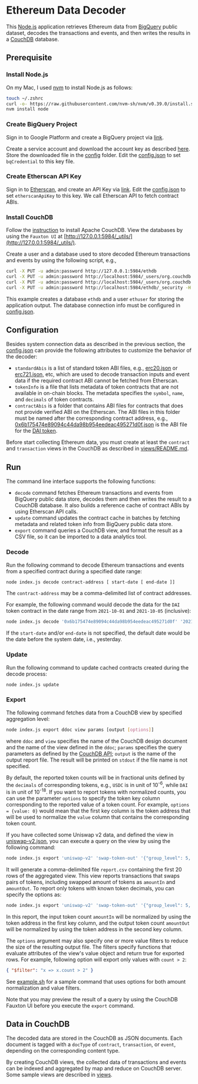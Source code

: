 # Ethereum Data Decoder

This [Node.js](https://nodejs.org/) application retrieves Ethereum data from [BigQuery](https://console.cloud.google.com/bigquery) public dataset, decodes the transactions and events, and then writes the results in a [CouchDB](https://docs.couchdb.org/) database.

## Prerequisite

### Install Node.js

On my Mac, I used [nvm](https://github.com/nvm-sh/nvm#installing-and-updating) to install Node.js as follows:

```bash
touch ~/.zshrc
curl -o- https://raw.githubusercontent.com/nvm-sh/nvm/v0.39.0/install.sh | bash
nvm install node
```

### Create BigQuery Project

Sign in to Google Platform and create a BigQuery project via [link](https://console.cloud.google.com/flows/enableapi?apiid=bigquery.googleapis.com).

Create a service account and download the account key as described [here](https://cloud.google.com/docs/authentication/getting-started).  Store the downloaded file in the [config](./config) folder.  Edit the [config.json](./config.json) to set `bqCredential` to this key file.

### Create Etherscan API Key

Sign in to [Etherscan](https://etherscan.io/), and create an API Key via [link](https://etherscan.io/myapikey).  Edit the [config.json](./config.json) to set `etherscanApiKey` to this key.  We call Etherscan API to fetch contract ABIs.

### Install CouchDB

Follow the [instruction](https://docs.couchdb.org/en/latest/install/index.html) to install Apache CouchDB.  View the databases by using the `Fauxton UI` at [http://127.0.0.1:5984/_utils/](http://127.0.0.1:5984/_utils/).

Create a user and a database used to store decoded Ethereum transactions and events by using the following script, e.g.,

```bash
curl -X PUT -u admin:password http://127.0.0.1:5984/ethdb
curl -X PUT -u admin:password http://localhost:5984/_users/org.couchdb.user:ethadmin -H "Accept: application/json" -H "Content-Type: application/json" -d '{"name": "ethadmin", "password": "ethadmin", "roles": ["ethdb_admin"], "type": "user"}'
curl -X PUT -u admin:password http://localhost:5984/_users/org.couchdb.user:ethuser -H "Accept: application/json" -H "Content-Type: application/json" -d '{"name": "ethuser", "password": "ethuser", "roles": ["ethdb_member"], "type": "user"}'
curl -X PUT -u admin:password http://localhost:5984/ethdb/_security -H "Content-Type: application/json" -d '{"admins": { "names": [], "roles": ["_admin", "ethdb_admin"] }, "members": { "names": [], "roles": ["_admin", "ethdb_admin", "ethdb_member"] } }'
```

This example creates a database `ethdb` and a user `ethuser` for storing the application output.  The database connection info must be configured in [config.json](./config.json).

## Configuration

Besides system connection data as described in the previous section, the [config.json](./config.json) can provide the following attributes to customize the behavior of the decoder:

* `standardAbis` is a list of standard token ABI files, e.g., [erc20.json](./abis/standard/erc20.json) or [erc721.json](./abis/standard/erc721.json), etc, which are used to decode transaction inputs and event data if the required contract ABI cannot be fetched from Etherscan.
* `tokenInfo` is a file that lists metadata of token contracts that are not available in on-chain blocks.  The metadata specifies the `symbol`, `name`, and `decimals` of token contracts.
* `contractAbis` is a folder that contains ABI files for contracts that does not provide verified ABI on the Etherscan.  The ABI files in this folder must be named after the corresponding contract address, e.g., [0x6b175474e89094c44da98b954eedeac495271d0f.json](./abis/0x6b175474e89094c44da98b954eedeac495271d0f.json) is the ABI file for the [DAI token](https://etherscan.io/address/0x6b175474e89094c44da98b954eedeac495271d0f#code).

Before start collecting Ethereum data, you must create at least the `contract` and `transaction` views in the CouchDB as described in [views/README.md](./views/README.md).

## Run

The command line interface supports the following functions:

* `decode` command fetches Ethereum transactions and events from BigQuery public data store, decodes them and then writes the result to a CouchDB database.  It also builds a reference cache of contract ABIs by using Etherscan API calls.
* `update` command updates the contract cache in batches by fetching metadata and related token info from BigQuery public data store.
* `export` command queries a CouchDB view, and format the result as a CSV file, so it can be imported to a data analytics tool.

### Decode

Run the following command to decode Ethereum transactions and events from a specified contract during a specified date range:

```bash
node index.js decode contract-address [ start-date [ end-date ]]
```

The `contract-address` may be a comma-delimited list of contract addresses.

For example, the following command would decode the data for the `DAI` token contract in the date range from `2021-10-01` and `2021-10-05` (inclusive):

```bash
node index.js decode '0x6b175474e89094c44da98b954eedeac495271d0f' '2021-10-01' '2021-10-03'
```

If the `start-date` and/or `end-date` is not specified, the default date would be the date before the system date, i.e., yesterday.

### Update

Run the following command to update cached contracts created during the decode process:

```bash
node index.js update
```

### Export

The following command fetches data from a CouchDB view by specified aggregation level:

```bash
node index.js export ddoc view params [output [options]]
```

where `ddoc` and `view` specifies the name of the CouchDB design document and the name of the view defined in the `ddoc`; `params` specifies the query parameters as defined by the [CouchDB API](https://docs.couchdb.org/en/stable/api/ddoc/views.html#db-design-design-doc-view-view-name); `output` is the name of the output report file.  The result will be printed on `stdout` if the file name is not specified.

By default, the reported token counts will be in fractional units defined by the `decimals` of corresponding tokens, e.g., `USDC` is in unit of 10<sup>-6</sup>, while `DAI` is in unit of 10<sup>-18</sup>.  If you want to report tokens with normalized counts, you can use the parameter `options` to specify the token key column corresponding to the reported value of a token count.  For example, `options = {value: 0}` would mean that the first key column is the token address that will be used to normalize the `value` column that contains the corresponding token count.

If you have collected some Uniswap v2 data, and defined the view in [uniswap-v2.json](./views/uniswap-v2.json), you can execute a query on the view by using the following command:

```bash
node index.js export 'uniswap-v2' 'swap-token-out' '{"group_level": 5, "limit": 20}' './report.csv'
```

It will generate a comma-delimited file `report.csv` containing the first 20 rows of the aggregated view.  This view reports transactions that swaps pairs of tokens, including swapped amount of tokens as `amountIn` and `amountOut`.  To report only tokens with known token decimals, you can specify the options as:

```bash
node index.js export 'uniswap-v2' 'swap-token-out' '{"group_level": 5, "limit": 200}' './report.csv' '{"amountIn": 0, "amountOut": 1}'
```

In this report, the input token count `amountIn` will be normalized by using the token address in the first key column, and the output token count `amountOut` will be normalized by using the token address in the second key column.

The `options` argument may also specify one or more value filters to reduce the size of the resulting output file.  The filters specify functions that evaluate attributes of the view's value object and return true for exported rows.  For example, following option will export only values with `count > 2`:

```json
{ "$filter": "x => x.count > 2" }
```

See [example.sh](./reports/example.sh) for a sample command that uses options for both amount normalization and value filters.

Note that you may preview the result of a query by using the CouchDB Fauxton UI before you execute the `export` command.

## Data in CouchDB

The decoded data are stored in the CouchDB as JSON documents.  Each document is tagged with a `docType` of `contract`, `transaction`, or `event`, depending on the corresponding content type.

By creating CouchDB views, the collected data of transactions and events can be indexed and aggregated by map and reduce on CouchDB server.  Some sample views are described in [views](./views).